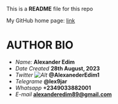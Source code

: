 This is a **README** file for this repo

My GitHub home page: [link](https://github.com/Lex9jar?tab=repositories)

# **AUTHOR BIO**
- *Name:*			**Alexander Edim**
- *Date Created*		**28th August, 2023**
- *Twitter ![Alt](https://freebiehive.com/wp-content/uploads/2023/07/Twitter-X-Icon-PNG-758x473.jpg)* 	**@AlexanederEdim1**
- *Telegrame*		**@lex9jar**
- *Whatsapp*		**+2349033882001**
- *E-mail*		**alexanderedim89@gmail.com**


